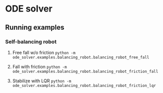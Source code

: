 # ODE solver

## Running examples

### Self-balancing robot

1. Free fall w/o friction
`python -m ode_solver.examples.balancing_robot.balancing_robot_free_fall`

2. Fall with friction
`python -m ode_solver.examples.balancing_robot.balancing_robot_friction_fall`

3. Stabilize with LQR
`python -m ode_solver.examples.balancing_robot.balancing_robot_friction_lqr`
